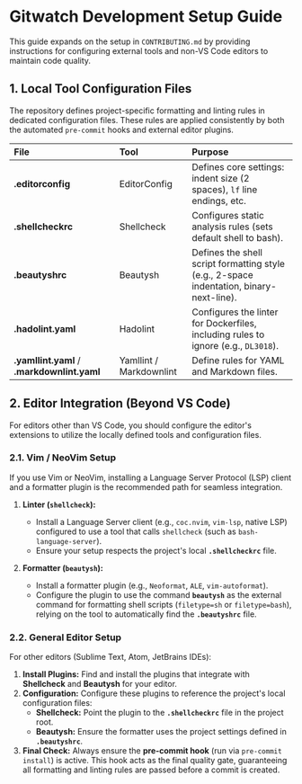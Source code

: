 # Gitwatch Development Setup Guide

This guide expands on the setup in `CONTRIBUTING.md` by providing instructions for
configuring external tools and non-VS Code editors to maintain code quality.

## 1. Local Tool Configuration Files

The repository defines project-specific formatting and linting rules in dedicated
configuration files. These rules are applied consistently by both the automated
`pre-commit` hooks and external editor plugins.

| File                                        | Tool                    | Purpose                                                                                  |
| :------------------------------------------ | :---------------------- | :--------------------------------------------------------------------------------------- |
| **.editorconfig**                           | EditorConfig            | Defines core settings: indent size (2 spaces), `lf` line endings, etc.                   |
| **.shellcheckrc**                           | Shellcheck              | Configures static analysis rules (sets default shell to bash).                           |
| **.beautyshrc**                             | Beautysh                | Defines the shell script formatting style (e.g., 2-space indentation, binary-next-line). |
| **.hadolint.yaml**                          | Hadolint                | Configures the linter for Dockerfiles, including rules to ignore (e.g., `DL3018`).       |
| **.yamllint.yaml** / **.markdownlint.yaml** | Yamllint / Markdownlint | Define rules for YAML and Markdown files.                                                |

## 2. Editor Integration (Beyond VS Code)

For editors other than VS Code, you should configure the editor's extensions to utilize
the locally defined tools and configuration files.

### 2.1. Vim / NeoVim Setup

If you use Vim or NeoVim, installing a Language Server Protocol (LSP) client and a formatter
plugin is the recommended path for seamless integration.

1.  **Linter (`shellcheck`):**
    - Install a Language Server client (e.g., `coc.nvim`, `vim-lsp`, native LSP)
      configured to use a tool that calls `shellcheck` (such as `bash-language-server`).
    - Ensure your setup respects the project's local **`.shellcheckrc`** file.

2.  **Formatter (`beautysh`):**
    - Install a formatter plugin (e.g., `Neoformat`, `ALE`, `vim-autoformat`).
    - Configure the plugin to use the command **`beautysh`** as the external command for
      formatting shell scripts (`filetype=sh` or `filetype=bash`), relying on the tool
      to automatically find the **`.beautyshrc`** file.

### 2.2. General Editor Setup

For other editors (Sublime Text, Atom, JetBrains IDEs):

1.  **Install Plugins:** Find and install the plugins that integrate with **Shellcheck**
    and **Beautysh** for your editor.
2.  **Configuration:** Configure these plugins to reference the project's local
    configuration files:
    - **Shellcheck:** Point the plugin to the **`.shellcheckrc`** file in the project
      root.
    - **Beautysh:** Ensure the formatter uses the project settings defined in
      **`.beautyshrc`**.
3.  **Final Check:** Always ensure the **pre-commit hook** (run via `pre-commit install`)
    is active. This hook acts as the final quality gate, guaranteeing all formatting and
    linting rules are passed before a commit is created.
